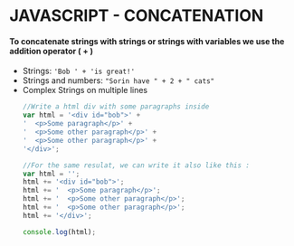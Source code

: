 # JAVASCRIPT - CONCATENATION


#### To concatenate strings with strings or strings with variables we use the addition operator ( + )
* Strings: `'Bob ' + 'is great!'`
* Strings and numbers: `"Sorin have " + 2 + " cats"`
* Complex Strings on multiple lines 
	```js
	//Write a html div with some paragraphs inside
	var html = '<div id="bob">' +
	'  <p>Some paragraph</p>' +
	'  <p>Some other paragraph</p>' +
	'  <p>Some other paragraph</p>' +
	'</div>';

	//For the same resulat, we can write it also like this :
	var html = '';
	html += '<div id="bob">';
	html += '  <p>Some paragraph</p>';
	html += '  <p>Some other paragraph</p>';
	html += '  <p>Some other paragraph</p>';
	html += '</div>';

	console.log(html);
	```